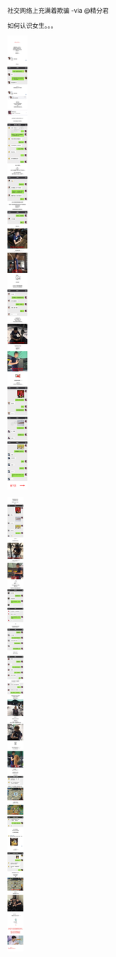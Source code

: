 社交网络上充满着欺骗 -via @精分君

如何认识女生。。。

![26eb7a9d89d840969fa9b92360b6aced.png](https://raw.githubusercontent.com/wxlzmt/cdn1/master/ext/qw/groups/10021/26eb7a9d89d840969fa9b92360b6aced.png)

![8428e1d05d874a61ad5f3733ef787e8a.png](https://raw.githubusercontent.com/wxlzmt/cdn1/master/ext/qw/groups/10021/8428e1d05d874a61ad5f3733ef787e8a.png)
